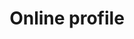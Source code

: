 ---
content_type: topic
learning_outcomes:
prerequisites:
  hard: 
  soft: []
ready: true
tags:
- employability-sprint
title: Online profile
---